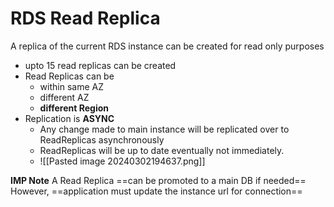 

# RDS Read Replica

A replica of the current RDS instance can be created for read only purposes

- upto 15 read replicas can be created
- Read Replicas can be 
	- within same AZ
	- different AZ
	- **different Region**
- Replication is **ASYNC**
	- Any change made to main instance will be replicated over to ReadReplicas asynchronously
	- ReadReplicas will be up to date eventually not immediately.
	- ![[Pasted image 20240302194637.png]]

**IMP Note**
A Read Replica ==can be promoted to a main DB if needed== 
However, ==application must update the instance url for connection==

